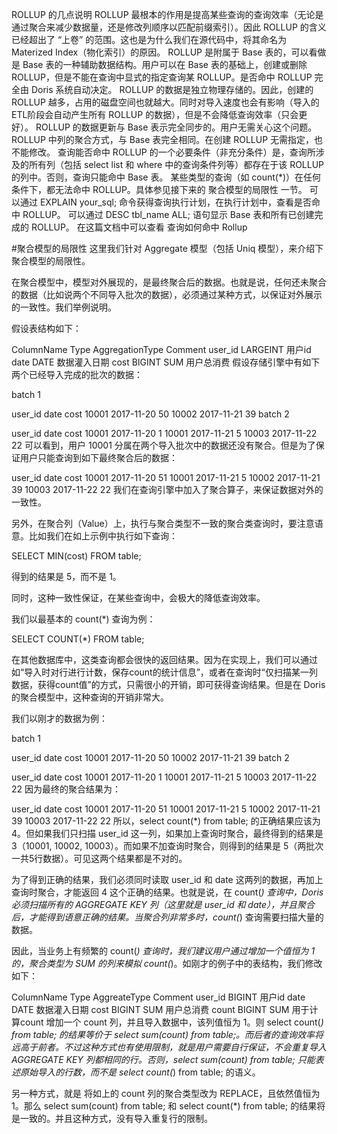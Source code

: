 ROLLUP 的几点说明
ROLLUP 最根本的作用是提高某些查询的查询效率（无论是通过聚合来减少数据量，还是修改列顺序以匹配前缀索引）。因此 ROLLUP 的含义已经超出了 “上卷” 的范围。这也是为什么我们在源代码中，将其命名为 Materized Index（物化索引）的原因。
ROLLUP 是附属于 Base 表的，可以看做是 Base 表的一种辅助数据结构。用户可以在 Base 表的基础上，创建或删除 ROLLUP，但是不能在查询中显式的指定查询某 ROLLUP。是否命中 ROLLUP 完全由 Doris 系统自动决定。
ROLLUP 的数据是独立物理存储的。因此，创建的 ROLLUP 越多，占用的磁盘空间也就越大。同时对导入速度也会有影响（导入的ETL阶段会自动产生所有 ROLLUP 的数据），但是不会降低查询效率（只会更好）。
ROLLUP 的数据更新与 Base 表示完全同步的。用户无需关心这个问题。
ROLLUP 中列的聚合方式，与 Base 表完全相同。在创建 ROLLUP 无需指定，也不能修改。
查询能否命中 ROLLUP 的一个必要条件（非充分条件）是，查询所涉及的所有列（包括 select list 和 where 中的查询条件列等）都存在于该 ROLLUP 的列中。否则，查询只能命中 Base 表。
某些类型的查询（如 count(*)）在任何条件下，都无法命中 ROLLUP。具体参见接下来的 聚合模型的局限性 一节。
可以通过 EXPLAIN your_sql; 命令获得查询执行计划，在执行计划中，查看是否命中 ROLLUP。
可以通过 DESC tbl_name ALL; 语句显示 Base 表和所有已创建完成的 ROLLUP。
在这篇文档中可以查看 查询如何命中 Rollup

#聚合模型的局限性
这里我们针对 Aggregate 模型（包括 Uniq 模型），来介绍下聚合模型的局限性。

在聚合模型中，模型对外展现的，是最终聚合后的数据。也就是说，任何还未聚合的数据（比如说两个不同导入批次的数据），必须通过某种方式，以保证对外展示的一致性。我们举例说明。

假设表结构如下：

ColumnName	Type	AggregationType	Comment
user_id	LARGEINT		用户id
date	DATE		数据灌入日期
cost	BIGINT	SUM	用户总消费
假设存储引擎中有如下两个已经导入完成的批次的数据：

batch 1

user_id	date	cost
10001	2017-11-20	50
10002	2017-11-21	39
batch 2

user_id	date	cost
10001	2017-11-20	1
10001	2017-11-21	5
10003	2017-11-22	22
可以看到，用户 10001 分属在两个导入批次中的数据还没有聚合。但是为了保证用户只能查询到如下最终聚合后的数据：

user_id	date	cost
10001	2017-11-20	51
10001	2017-11-21	5
10002	2017-11-21	39
10003	2017-11-22	22
我们在查询引擎中加入了聚合算子，来保证数据对外的一致性。

另外，在聚合列（Value）上，执行与聚合类型不一致的聚合类查询时，要注意语意。比如我们在如上示例中执行如下查询：

SELECT MIN(cost) FROM table;

得到的结果是 5，而不是 1。

同时，这种一致性保证，在某些查询中，会极大的降低查询效率。

我们以最基本的 count(*) 查询为例：

SELECT COUNT(*) FROM table;

在其他数据库中，这类查询都会很快的返回结果。因为在实现上，我们可以通过如“导入时对行进行计数，保存count的统计信息”，或者在查询时“仅扫描某一列数据，获得count值”的方式，只需很小的开销，即可获得查询结果。但是在 Doris 的聚合模型中，这种查询的开销非常大。

我们以刚才的数据为例：

batch 1

user_id	date	cost
10001	2017-11-20	50
10002	2017-11-21	39
batch 2

user_id	date	cost
10001	2017-11-20	1
10001	2017-11-21	5
10003	2017-11-22	22
因为最终的聚合结果为：

user_id	date	cost
10001	2017-11-20	51
10001	2017-11-21	5
10002	2017-11-21	39
10003	2017-11-22	22
所以，select count(*) from table; 的正确结果应该为 4。但如果我们只扫描 user_id 这一列，如果加上查询时聚合，最终得到的结果是 3（10001, 10002, 10003）。而如果不加查询时聚合，则得到的结果是 5（两批次一共5行数据）。可见这两个结果都是不对的。

为了得到正确的结果，我们必须同时读取 user_id 和 date 这两列的数据，再加上查询时聚合，才能返回 4 这个正确的结果。也就是说，在 count(*) 查询中，Doris 必须扫描所有的 AGGREGATE KEY 列（这里就是 user_id 和 date），并且聚合后，才能得到语意正确的结果。当聚合列非常多时，count(*) 查询需要扫描大量的数据。

因此，当业务上有频繁的 count(*) 查询时，我们建议用户通过增加一个值恒为 1 的，聚合类型为 SUM 的列来模拟 count(*)。如刚才的例子中的表结构，我们修改如下：

ColumnName	Type	AggreateType	Comment
user_id	BIGINT		用户id
date	DATE		数据灌入日期
cost	BIGINT	SUM	用户总消费
count	BIGINT	SUM	用于计算count
增加一个 count 列，并且导入数据中，该列值恒为 1。则 select count(*) from table; 的结果等价于 select sum(count) from table;。而后者的查询效率将远高于前者。不过这种方式也有使用限制，就是用户需要自行保证，不会重复导入 AGGREGATE KEY 列都相同的行。否则，select sum(count) from table; 只能表述原始导入的行数，而不是 select count(*) from table; 的语义。

另一种方式，就是 将如上的 count 列的聚合类型改为 REPLACE，且依然值恒为 1。那么 select sum(count) from table; 和 select count(*) from table; 的结果将是一致的。并且这种方式，没有导入重复行的限制。
